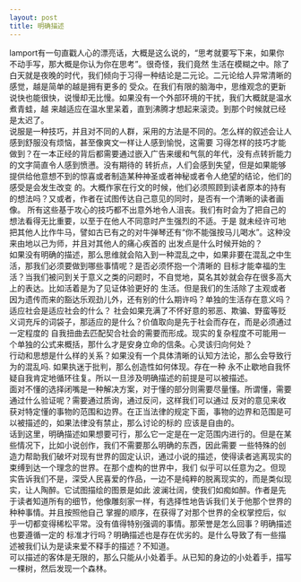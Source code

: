 ```yaml
---
layout: post
title: 明确描述
---
```

lamport有一句直戳人心的漂亮话，大概是这么说的，“思考就要写下来，如果你不动手写，那大概是你认为你在思考”。很奇怪，我们竟然
生活在模糊之中。除了白天就是夜晚的时代，我们倾向于习得一种结论是二元论。二元论给人异常清晰的感觉，越是简单的越是拥有更多的
受众。在我们有限的脑海中，思维观念的更新说快也能很快，说慢却无比慢。如果没有一个外部环境的干扰，我们大概就是温水煮青蛙，越
来越适应在温水里呆着，直到沸腾才想起来滚烫。到那个时候就已经是太迟了。  
说服是一种技巧，并且对不同的人群，采用的方法是不同的。怎么样的叙述会让人感到舒服没有烦恼，甚至像爽文一样让人感到愉悦，这需要
习得怎样的技巧才能做到？在一本正经的背后都需要通过嵌入广告来缓和气氛的年代，没有点转折能力的文字简直令人感到愤懑。没有期待的
转折点，人们会感到失望，但是如果能够提供给他意想不到的惊喜或者制造某种神圣或者神秘或者令人绝望的结论，他们的感受是会发生改变
的。大概作家在行文的时候，他们必须照顾到读者原本的持有的想法吗？又或者，作者在试图传达自己意见的同时，是否有一个清晰的读者画像。
所有这些基于攻心的技巧都不出意外地令人沮丧。我们有时会为了把自己的想法看得无比重要，以至于在他人不同意时产生强烈的不适。于是
就未经许可地把其他人比作牛马，譬如古已有之的对牛弹琴还有“你不能强按马儿喝水”。这种没来由地以己为师，并且对其他人的痛心疾首的
出发点是什么时候开始的？  
如果没有明确的描述，那么思维就会陷入到一种混乱之中，如果非要在混乱之中生活，那我们必须要做到哪些事情呢？是否必须怀抱一个清晰的
目标才能幸福的生活？当我们被问到关于意义之类的问题时，不自觉地，莫名其妙就会存在很多高大上的表达。比如活着是为了见证体验更好的
生活。但是我们的生活除了主观或者因为遗传而来的豁达乐观劲儿外，还有别的什么期许吗？单独的生活存在意义吗？适应社会是适应社会的什么？
社会如果充满了不怀好意的邪恶、欺骗、野蛮等贬义词充斥的词袋子，那适应的是什么？价值取向是先于社会而存在，而是必须通过一定程度的
自我扭曲去匹配契合社会的需要而形成。现实的复杂程度不可能用一个单独的公式来概括，那什么才是安身立命的信条。心灵该归向何处？  
行动和思想是什么样的关系？如果没有一个具体清晰的认知方法论，那么会导致行为的混乱吗.  如果执迷于批判，那么创造性如何体现。存在一种
永不止歇地自我怀疑自我肯定地循环往复。所以一旦涉及明确描述的前提是可以被描述。  
面对不懂的选择闭嘴是一种解决方案，对于懂的部分则需要尽量懂。所谓懂，需要通过什么验证呢？需要通过质询，通过反问，这样我们可以通过
反对的意见来收获对特定懂的事物的范围和边界。在正当法律的规定下面，事物的边界和范围是可以被描述的，如果法律没有禁止，那么讨论的标的
应该是自由的。  
话到这里，明确描述如果想要可行，那么它一定是在一定范围内进行的。但是在某些情况下，比如小说创作，我们不需要那么明确的东西，因此需要
一些特殊的创造力帮助我们破坏对现有世界的固定认识，通过小说的描述，使得读者逃离现实的束缚到达一个理念的世界。在那个虚构的世界中，我们
似乎可以任意为之。但现实告诉我们不是，深受人民喜爱的作品，一边不是纯粹的脱离现实的，而是类似现实，让人陶醉。它试图描绘的图景是如此
波澜壮阔，使我们如痴如醉。作者是先于读者知道所有的细节，他像雕刻家一样，有选择性地告诉我们关于他那个世界的种种事情。并且按照他自己
掌握的顺序，在获得了对那个世界的全权掌控后，似乎一切都变得稀松平常。没有值得特别强调的事情。那荣誉是怎么回事？明确描述也要遵循一定的
标准才行吗？明确描述也是存在优劣的。是什么导致了有一些描述被我们认为是读来爱不释手的描述？不知道。  
可以描述的客体是无限的，那么只能从小处着手。从已知的身边的小处着手，描写一棵树，然后发现一个森林。
